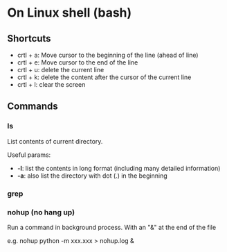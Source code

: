 # On Linux shell (bash)

## Shortcuts

* crtl + a: Move cursor to the beginning of the line (ahead of line)
* crtl + e: Move cursor to the end of the line
* crtl + u: delete the current line
* crtl + k: delete the content after the cursor of the current line 
* crtl + l: clear the screen


## Commands

### ls

List contents of current directory.

Useful params:
* **-l**: list the contents in long format (including many detailed information)
* **-a**: also list the directory with dot (.) in the beginning

### grep


### nohup (no hang up)

Run a command in background process. With an "&" at the end of the file

e.g. nohup python -m xxx.xxx > nohup.log &
